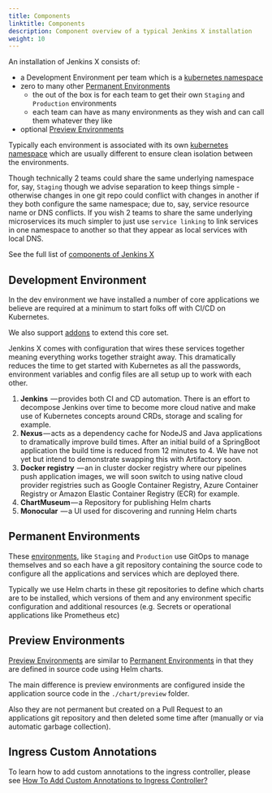 ```yaml
---
title: Components
linktitle: Components
description: Component overview of a typical Jenkins X installation
weight: 10
---
```


An installation of Jenkins X consists of:

* a Development Environment per team which is a [kubernetes namespace](https://kubernetes.io/docs/concepts/overview/working-with-objects/namespaces/)
* zero to many other [Permanent Environments](/about/concepts/features/#environments)
  * the out of the box is for each team to get their own `Staging` and `Production` environments
  * each team can have as many environments as they wish and can call them whatever they like
* optional [Preview Environments](/about/concepts/features/#preview-environments)

Typically each environment is associated with its own [kubernetes namespace](https://kubernetes.io/docs/concepts/overview/working-with-objects/namespaces/) which are usually different to ensure clean isolation between the environments.

Though technically 2 teams could share the same underlying namespace for, say, `Staging` though we advise separation to keep things simple - otherwise changes in one git repo could conflict with changes in another if they both configure the same namespace; due to, say, service resource name or DNS conflicts. If you wish 2 teams to share the same underlying microservices its much simpler to just use `service linking` to link services in one namespace to another so that they appear as local services with local DNS.

See the full list of [components of Jenkins X](/docs/reference/components/)

## Development Environment

In the dev environment we have installed a number of core applications we believe are required at a minimum to start folks off with CI/CD on Kubernetes.

We also support [addons](/about/concepts/features/#applications) to extend this core set.

Jenkins X comes with configuration that wires these services together meaning everything works together straight away. This dramatically reduces the time to get started with Kubernetes as all the passwords, environment variables and config files are all setup up to work with each other.

1. __Jenkins__  — provides both CI and CD automation. There is an effort to decompose Jenkins over time to become more cloud native and make use of Kubernetes concepts around CRDs, storage and scaling for example.
2. __Nexus__ — acts as a dependency cache for NodeJS and Java applications to dramatically improve build times. After an initial build of a SpringBoot application the build time is reduced from 12 minutes to 4. We have not yet but intend to demonstrate swapping this with Artifactory soon.
3. __Docker registry__  — an in cluster docker registry where our pipelines push application images, we will soon switch to using native cloud provider registries such as Google Container Registry, Azure Container Registry or Amazon Elastic Container Registry (ECR) for example.
4. __ChartMuseum__ — a Repository for publishing Helm charts
5. __Monocular__  — a UI used for discovering and running Helm charts

## Permanent Environments

These [environments](/about/concepts/features/#environments), like `Staging` and `Production` use GitOps to manage themselves and so each have a git repository containing the source code to configure all the applications and services which are deployed there.

Typically we use Helm charts in these git repositories to define which charts are to be installed, which versions of them and any environment specific configuration and additional resources (e.g. Secrets or operational applications like Prometheus etc)

## Preview Environments

[Preview Environments](/about/concepts/features/#preview-environments) are similar to [Permanent Environments](/about/concepts/features/#environments) in that they are defined in source code using Helm charts.

The main difference is preview environments are configured inside the application source code in the `./chart/preview` folder.

Also they are not permanent but created on a Pull Request to an applications git repository and then deleted some time after (manually or via automatic garbage collection).

## Ingress Custom Annotations

To learn how to add custom annotations to the ingress controller, please see [How To Add Custom Annotations to Ingress Controller?](/docs/resources/faq/using/#how-to-add-custom-annotations-to-ingress-controller)
